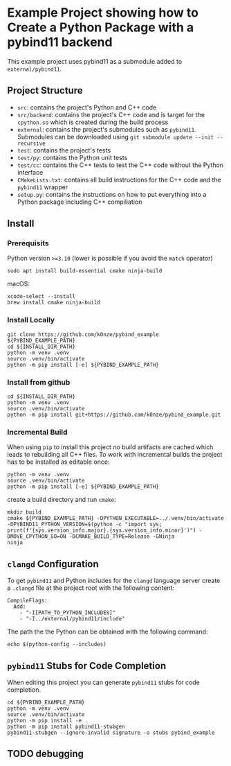 # Example Project showing how to Create a Python Package with a pybind11 backend

This example project uses pybind11 as a submodule added to `external/pybind11`.

## Project Structure

* `src`: contains the project's Python and C++ code
* `src/backend`: contains the project's C++ code and is target for the `cpython.so` which is created during the build process
* `external`: contains the project's submodules such as `pybind11`. Submodules can be downloaded using `git submodule update --init --recursive`
* `test`: contains the project's tests
* `test/py`: contains the Python unit tests
* `test/cc`: contains the C++ tests to test the C++ code without the Python interface
* `CMakeLists.txt`: contains all build instructions for the C++ code and the `pybind11` wrapper
* `setup.py`: contains the instructions on how to put everything into a Python package including C++ compiliation

## Install

### Prerequisits

Python version `>=3.10` (lower is possible if you avoid the `match` operator)

```
sudo apt install build-essential cmake ninja-build
```

macOS:
```
xcode-select --install
brew install cmake ninja-build
```

### Install Locally

```
git clone https://github.com/k0nze/pybind_example ${PYBIND_EXAMPLE_PATH}
cd ${INSTALL_DIR_PATH}
python -m venv .venv
source .venv/bin/activate
python -m pip install [-e] ${PYBIND_EXAMPLE_PATH}
```

### Install from github

```
cd ${INSTALL_DIR_PATH}
python -m venv .venv
source .venv/bin/activate
python -m pip install git+https://github.com/k0nze/pybind_example.git
```

### Incremental Build

When using `pip` to install this project no build artifacts are cached which leads to rebuilding all C++ files. To work with incremental builds the project has to be installed as editable once:

```
python -m venv .venv
source .venv/bin/activate
python -m pip install [-e] ${PYBIND_EXAMPLE_PATH}
```

create a build directory and run `cmake`:
```
mkdir build
cmake ${PYBIND_EXAMPLE_PATH} -DPYTHON_EXECUTABLE=../.venv/bin/activate -DPYBIND11_PYTHON_VERSION=$(python -c "import sys; print(f'{sys.version_info.major}.{sys.version_info.minor}')") -DMOVE_CPYTHON_SO=ON -DCMAKE_BUILD_TYPE=Release -GNinja
ninja
```

## `clangd` Configuration

To get `pybind11` and Python includes for the `clangd` language server create a `.clangd` file at the project root with the following content:

```
CompileFlags:
  Add:
    - "-I[PATH_TO_PYTHON_INCLUDES]"
    - "-I../external/pybind11/include"
```

The path the the Python can be obtained with the following command:

```
echo $(python-config --includes)
```

## `pybind11` Stubs for Code Completion

When editing this project you can generate `pybind11` stubs for code completion.

```
cd ${PYBIND_EXAMPLE_PATH}
python -m venv .venv
source .venv/bin/activate
python -m pip install -e .
python -m pip install pybind11-stubgen
pybind11-stubgen --ignore-invalid signature -o stubs pybind_example
```

## TODO debugging
